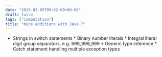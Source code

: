 ```yaml
---
date: "2013-02-05T09:02:00+00:00"
draft: false
tags: ["computation"]
title: "Nice additions with Java 7"
---
```

- Strings in switch statements * Binary number literals * Integral literal digit group separators, e.g. 999_999_999 * Generic type inference * Catch statement handling multiple exception types
